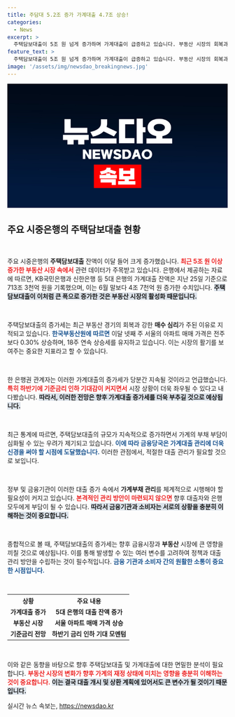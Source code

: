 ```yaml
---
title: 주담대 5.2조 증가 가계대출 4.7조 상승!
categories:
  - News
excerpt: >
  주택담보대출이 5조 원 넘게 증가하며 가계대출이 급증하고 있습니다. 부동산 시장의 회복과 매수 심리가 주효한 가운데, 하반기 기준금리 인하 기대감이 더해져 가계대출 성장은 계속될 것으로 예상됩니다.
feature_text: >
  주택담보대출이 5조 원 넘게 증가하며 가계대출이 급증하고 있습니다. 부동산 시장의 회복과 매수 심리가 주효한 가운데, 하반기 기준금리 인하 기대감이 더해져 가계대출 성장은 계속될 것으로 예상됩니다.
image: '/assets/img/newsdao_breakingnews.jpg'
---
```


<p><img src="/assets/img/newsdao_breakingnews.jpg" alt="cryptoinkorea 속보" /></p>

<h2 data-ke-size="size26">주요 시중은행의 주택담보대출 현황</h2>

<p data-ke-size="size16">&nbsp;</p>

<p>주요 시중은행의 <b>주택담보대출</b> 잔액이 이달 들어 크게 증가했습니다. <b><span style="color: #ee2323;">최근 5조 원 이상 증가한 부동산 시장 속에서</span></b> 관련 데이터가 주목받고 있습니다. 은행에서 제공하는 자료에 따르면, KB국민은행과 신한은행 등 5대 은행의 가계대출 잔액은 지난 25일 기준으로 713조 3천억 원을 기록했으며, 이는 6월 말보다 4조 7천억 원 증가한 수치입니다. <b><span style="background-color: #21538527;">주택담보대출이 이처럼 큰 폭으로 증가한 것은 부동산 시장의 활성화 때문입니다.</span></b> </p>

<p data-ke-size="size16">&nbsp;</p>

<p>주택담보대출의 증가세는 최근 부동산 경기의 회복과 강한 <b>매수 심리</b>가 주된 이유로 지적되고 있습니다. <b><span style="color: #1a5490;">한국부동산원에 따르면</span></b> 이달 넷째 주 서울의 아파트 매매 가격은 전주보다 0.30% 상승하며, 18주 연속 상승세를 유지하고 있습니다. 이는 시장의 활기를 보여주는 중요한 지표라고 할 수 있습니다.</p>

<p data-ke-size="size16">&nbsp;</p>

<p>한 은행권 관계자는 이러한 가계대출의 증가세가 당분간 지속될 것이라고 언급했습니다. <b><span style="color: #ee2323;">특히 하반기에 기준금리 인하 기대감이 커지면서</span></b> 시장 상황이 더욱 좌우될 수 있다고 내다봤습니다. <b><span style="background-color: #21538527;">따라서, 이러한 전망은 향후 가계대출 증가세를 더욱 부추길 것으로 예상됩니다.</span></b></p>

<p data-ke-size="size16">&nbsp;</p>

<p>최근 통계에 따르면, 주택담보대출의 규모가 지속적으로 증가하면서 가계의 부채 부담이 심화될 수 있는 우려가 제기되고 있습니다. <b><span style="color: #1a5490;">이에 따라 금융당국은 가계대출 관리에 더욱 신경을 써야 할 시점에 도달했습니다.</span></b> 이러한 관점에서, 적절한 대출 관리가 필요할 것으로 보입니다. </p>

<p data-ke-size="size16">&nbsp;</p>

<p>정부 및 금융기관이 이러한 대출 증가 속에서 <b>가계부채 관리</b>를 체계적으로 시행해야 할 필요성이 커지고 있습니다. <b><span style="color: #ee2323;">본격적인 관리 방안이 마련되지 않으면</span></b> 향후 대출자와 은행 모두에게 부담이 될 수 있습니다. <b><span style="background-color: #21538527;">따라서 금융기관과 소비자는 서로의 상황을 충분히 이해하는 것이 중요합니다.</span></b></p>

<p data-ke-size="size16">&nbsp;</p>

<p>종합적으로 볼 때, 주택담보대출의 증가세는 향후 금융시장과 <b>부동산</b> 시장에 큰 영향을 끼칠 것으로 예상됩니다. 이를 통해 발생할 수 있는 여러 변수를 고려하여 정책과 대출 관리 방안을 수립하는 것이 필수적입니다. <b><span style="color: #1a5490;">금융 기관과 소비자 간의 원활한 소통이 중요한 시점입니다.</span></b></p>

<p data-ke-size="size16">&nbsp;</p>

<table style="width: 100%; border-collapse: collapse;">
    <tr>
        <th style="text-align: center; height: 17px;"><b>상황</b></th>
        <th style="text-align: center; height: 17px;"><b>주요 내용</b></th>
    </tr>
    <tr>
        <td style="text-align: center; height: 17px;"><b>가계대출 증가</b></td>
        <td style="text-align: center; height: 17px;"><b>5대 은행의 대출 잔액 증가</b></td>
    </tr>
    <tr>
        <td style="text-align: center; height: 17px;"><b>부동산 시장</b></td>
        <td style="text-align: center; height: 17px;"><b>서울 아파트 매매 가격 상승</b></td>
    </tr>
    <tr>
        <td style="text-align: center; height: 17px;"><b>기준금리 전망</b></td>
        <td style="text-align: center; height: 17px;"><b>하반기 금리 인하 기대 모멘텀</b></td>
    </tr>
</table>

<p data-ke-size="size16">&nbsp;</p>

<p>이와 같은 동향을 바탕으로 향후 주택담보대출 및 가계대출에 대한 면밀한 분석이 필요합니다. <b><span style="color: #ee2323;">부동산 시장의 변화가 향후 가계의 재정 상태에 미치는 영향을 충분히 이해하는 것이 중요합니다.</span></b> <b><span style="background-color: #21538527;">이는 결국 대출 개시 및 상환 계획에 있어서도 큰 변수가 될 것이기 때문입니다.</span></b></p>
실시간 뉴스 속보는, <a href="https://newsdao.kr" rel="dofollow">https://newsdao.kr</a>



